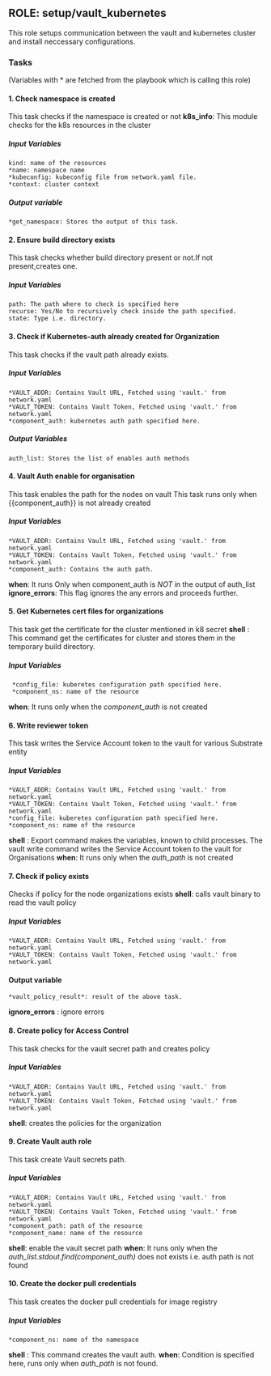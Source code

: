[//]: # (##############################################################################################)
[//]: # (Copyright Accenture. All Rights Reserved.)
[//]: # (SPDX-License-Identifier: Apache-2.0)
[//]: # (##############################################################################################)

## ROLE: setup/vault_kubernetes
This role setups communication between the vault and kubernetes cluster and install neccessary configurations.

### Tasks
(Variables with * are fetched from the playbook which is calling this role)


#### 1. Check namespace is created
This task checks if the namespace is created or not
**k8s_info**: This module checks for the k8s resources in the cluster
##### Input Variables
    kind: name of the resources
    *name: namespace name
    *kubeconfig: kubeconfig file from network.yaml file.
    *context: cluster context
    
##### Output variable
    *get_namespace: Stores the output of this task.

#### 2. Ensure build directory exists
This task checks whether build directory present or not.If not present,creates one.
##### Input Variables
  
    path: The path where to check is specified here
    recurse: Yes/No to recursively check inside the path specified.
    state: Type i.e. directory.

#### 3. Check if Kubernetes-auth already created for Organization
This task checks if the vault path already exists.
##### Input Variables
    *VAULT_ADDR: Contains Vault URL, Fetched using 'vault.' from network.yaml
    *VAULT_TOKEN: Contains Vault Token, Fetched using 'vault.' from network.yaml
    *component_auth: kubernetes auth path specified here.

##### Output Variables
    auth_list: Stores the list of enables auth methods

#### 4. Vault Auth enable for organisation
This task enables the path for the nodes on vault
This task runs only when {{component_auth}} is not already created
##### Input Variables
    *VAULT_ADDR: Contains Vault URL, Fetched using 'vault.' from network.yaml
    *VAULT_TOKEN: Contains Vault Token, Fetched using 'vault.' from network.yaml
    *component_auth: Contains the auth path. 
**when**: It runs Only when component_auth is *NOT* in the output of auth_list
**ignore_errors**: This flag ignores the any errors and proceeds further.

#### 5. Get Kubernetes cert files for organizations
This task get the certificate for the cluster mentioned in k8 secret
**shell** : This command get the certificates for cluster and stores them in the temporary build directory.
##### Input Variables
     *config_file: kuberetes configuration path specified here.
     *component_ns: name of the resource
**when**: It runs only when the *component_auth* is not created

#### 6. Write reviewer token
This task writes the Service Account token to the vault for various Substrate entity
##### Input Variables
    *VAULT_ADDR: Contains Vault URL, Fetched using 'vault.' from network.yaml
    *VAULT_TOKEN: Contains Vault Token, Fetched using 'vault.' from network.yaml
    *config_file: kuberetes configuration path specified here.
    *component_ns: name of the resource
**shell** : Export command makes the variables, known to child processes.
The vault write command writes the Service Account token to the vault for Organisations
**when**: It runs only when the *auth_path* is not created

#### 7. Check if policy exists
Checks if policy for the node organizations exists
**shell**: calls vault binary to read the vault policy
 ##### Input Variables
    *VAULT_ADDR: Contains Vault URL, Fetched using 'vault.' from network.yaml
    *VAULT_TOKEN: Contains Vault Token, Fetched using 'vault.' from network.yaml
#### Output variable
    *vault_policy_result*: result of the above task.
**ignore_errors** : ignore errors


#### 8. Create policy for Access Control
This task checks for the vault secret path and creates policy
##### Input Variables
    *VAULT_ADDR: Contains Vault URL, Fetched using 'vault.' from network.yaml
    *VAULT_TOKEN: Contains Vault Token, Fetched using 'vault.' from network.yaml
**shell**: creates the policies for the organization


#### 9. Create Vault auth role
This task create Vault secrets path.
##### Input Variables
    *VAULT_ADDR: Contains Vault URL, Fetched using 'vault.' from network.yaml
    *VAULT_TOKEN: Contains Vault Token, Fetched using 'vault.' from network.yaml
    *component_path: path of the resource
    *component_name: name of the resource
**shell**: enable the vault secret path
**when**: It runs only when the *auth_list.stdout.find(component_auth)* does not exists i.e. auth path is not found

#### 10.  Create the docker pull credentials
This task creates the docker pull credentials for image registry
##### Input Variables
    *component_ns: name of the namespace

**shell** : This command creates the vault auth.
**when**: Condition is specified here, runs only when *auth_path* is not found.
